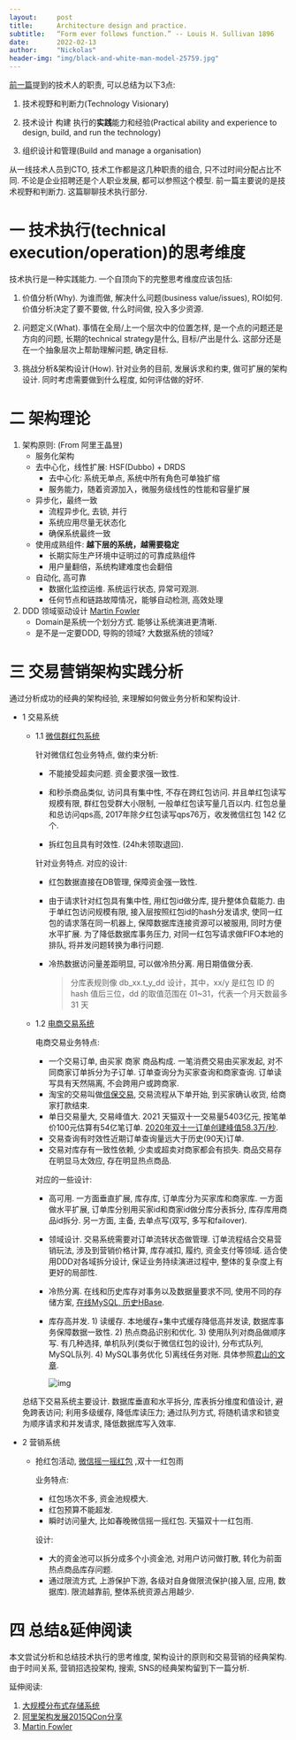 ```yaml
---
layout:     post
title:      Architecture design and practice. 
subtitle:   “Form ever follows function.” -- Louis H. Sullivan 1896
date:       2022-02-13
author:     "Nickolas"
header-img: "img/black-and-white-man-model-25759.jpg"
---
```


[前一篇](https://nickolashu.github.io/2022/02/06/think-in-technology/)提到的技术人的职责, 可以总结为以下3点:



1. 技术视野和判断力(Technology Visionary)

2. 技术设计 构建 执行的**实践**能力和经验(Practical ability and experience to design, build, and run the technology)

3. 组织设计和管理(Build and manage a organisation)

   

从一线技术人员到CTO, 技术工作都是这几种职责的组合, 只不过时间分配占比不同. 不论是企业招聘还是个人职业发展, 都可以参照这个模型. 前一篇主要说的是技术视野和判断力. 这篇聊聊技术执行部分.



# 一 技术执行(technical execution/operation)的思考维度
技术执行是一种实践能力.  一个自顶向下的完整思考维度应该包括: 

1. 价值分析(Why). 为谁而做, 解决什么问题(business value/issues), ROI如何.  价值分析决定了要不要做, 什么时间做, 投入多少资源.

   

2. 问题定义(What). 事情在全局/上一个层次中的位置怎样, 是一个点的问题还是方向的问题, 长期的technical strategy是什么, 目标/产出是什么. 这部分还是在一个抽象层次上帮助理解问题, 确定目标.

   

3. 挑战分析&架构设计(How). 针对业务的目前, 发展诉求和约束, 做可扩展的架构设计. 同时考虑需要做到什么程度, 如何评估做的好坏.



# 二 架构理论

1. 架构原则: (From 阿里王晶昱)
   * 服务化架构
   * 去中心化，线性扩展: HSF(Dubbo) + DRDS
     * 去中心化: 系统无单点, 系统中所有角色可单独扩缩
     * 服务能力，随着资源加入，微服务级线性的性能和容量扩展
   * 异步化，最终一致
     * 流程异步化, 去锁, 并行
     * 系统应用尽量无状态化
     * 确保系统最终一致
   * 使用成熟组件: **越下层的系统，越需要稳定**
     * 长期实际生产环境中证明过的可靠成熟组件
     * 用户量翻倍，系统构建难度也会翻倍
   * 自动化, 高可靠
     * 数据化监控运维. 系统运行状态, 异常可观测.
     * 任何节点和链路故障情况，能够自动检测, 高效处理
2. DDD 领域驱动设计 [Martin Fowler](https://martinfowler.com/)
   * Domain是系统一个划分方式. 能够让系统演进更清晰.
   * 是不是一定要DDD, 导购的领域? 大数据系统的领域?

# 三 交易营销架构实践分析

通过分析成功的经典的架构经验, 来理解如何做业务分析和架构设计.



* 1 交易系统 

  * 1.1 [微信群红包系统](https://www.infoq.cn/article/2017hongbao-weixin/?pid=2900) 

    针对微信红包业务特点, 做约束分析:

    * 不能接受超卖问题. 资金要求强一致性.  

    * 和秒杀商品类似, 访问具有集中性, 不存在跨红包访问. 并且单红包读写规模有限, 群红包受群大小限制, 一般单红包读写量几百以内. 红包总量和总访问qps高, 2017年除夕红包读写qps76万，收发微信红包 142 亿个. 
    * 拆红包且具有时效性.  (24h未领取退回).

    

    针对业务特点. 对应的设计: 

    * 红包数据直接在DB管理, 保障资金强一致性. 

    * 由于请求针对红包具有集中性, 用红包id做分库, 提升整体负载能力. 由于单红包访问规模有限, 接入层按照红包id的hash分发请求, 使同一红包的请求落在同一机器上, 保障数据库连接资源可以被服用, 同时方便水平扩展. 为了降低数据库事务压力, 对同一红包写请求做FIFO本地的排队, 将并发问题转换为串行问题.

    * 冷热数据访问量差距明显, 可以做冷热分离. 用日期值做分表. 

      > 分库表规则像 db_xx.t_y_dd 设计，其中，xx/y 是红包 ID 的 hash 值后三位，dd 的取值范围在 01~31，代表一个月天数最多 31 天

  

  * 1.2 [电商交易系统](https://developer.aliyun.com/article/757221) 

    电商交易业务特点:

    * 一个交易订单, 由买家 商家 商品构成. 一笔消费交易由买家发起, 对不同商家订单拆分为子订单. 订单查询分为买家查询和商家查询. 订单读写具有天然隔离, 不会跨用户或跨商家.
    * 淘宝的交易叫做[信保交易](https://activity.alibaba.com/page/tradeassurance.html), 交易流程从下单开始, 到买家确认收货, 给商家打款结束.
    * 单日交易量大, 交易峰值大. 2021 天猫双十一交易量5403亿元, 按笔单价100元估算有54亿笔订单. [2020年双十一订单创建峰值58.3万/秒](https://www.thepaper.cn/newsDetail_forward_9932469).
    * 交易查询有时效性近期订单查询量远大于历史(90天)订单. 
    * 交易对库存有一致性依赖, 少卖或超卖对商家都会有损失. 商品交易存在明显马太效应, 存在明显热点商品. 

    

    对应的一些设计:

    * 高可用. 一方面垂直扩展, 库存库, 订单库分为买家库和商家库. 一方面做水平扩展,  订单库分别用买家id和商家id做分库分表拆分, 库存库用商品id拆分. 另一方面, 主备, 去单点写(双写, 多写和failover).

    * 领域设计. 交易系统需要对订单流转状态做管理. 订单流程结合交易营销玩法, 涉及到营销价格计算, 库存减扣, 履约, 资金支付等领域. 适合使用DDD对各域拆分设计, 保证业务持续演进过程中, 整体的复杂度上有更好的局部性.

    * 冷热分离. 在线和历史库存对事务以及数据量要求不同, 使用不同的存储方案, [在线MySQL, 历史HBase](https://developer.aliyun.com/article/757221).

    * 库存高并发. 1) 读缓存. 本地缓存+集中式缓存降低高并发读, 数据库事务保障数据一致性. 2) 热点商品识别和优化.  3) 使用队列对商品做顺序写. 有几种选择, 单机队列(类似于微信红包的设计), 分布式队列, MySQL队列. 4) MySQL事务优化 5)离线任务对账. 具体参照[君山的文章](https://cloud.tencent.com/developer/article/1497306).

      ![img](https://ask.qcloudimg.com/http-save/yehe-1569778/ggb265bf0s.jpeg?imageView2/2/w/1620)

  

  总结下交易系统主要设计. 数据库垂直和水平拆分, 库表拆分维度和值设计, 避免跨表访问; 利用多级缓存, 降低库读压力; 通过队列方式, 将随机请求和锁变为顺序请求和并发请求, 降低数据库写入效率.

  

* 2 营销系统

  * 抢红包活动, [微信摇一摇红包](https://www.infoq.cn/article/1-billion-bonus-from-the-clouds) ,双十一红包雨

    业务特点:

    * 红包场次不多, 资金池规模大.
    * 红包预算不能超发.
    * 瞬时访问量大, 比如春晚微信摇一摇红包. 天猫双十一红包雨.

    设计:

    * 大的资金池可以拆分成多个小资金池, 对用户访问做打散, 转化为前面热点商品库存问题.
    * 通过限流方式, 上游保护下游, 各级对自身做限流保护(接入层, 应用, 数据库). 限流越靠前, 整体系统资源占用越少.


# 四 总结&延伸阅读

本文尝试分析和总结技术执行的思考维度, 架构设计的原则和交易营销的经典架构. 由于时间关系, 营销招选投架构, 搜索, SNS的经典架构留到下一篇分析. 



延伸阅读:

1. [大规模分布式存储系统 ](https://book.douban.com/subject/25723658/)
2. [阿里架构发展2015QCon分享](https://docs.huihoo.com/infoq/qconshanghai/2015/%E5%88%86%E5%B8%83%E5%BC%8F%E7%B3%BB%E7%BB%9F%E8%AE%BE%E8%AE%A1/QCon%E4%B8%8A%E6%B5%B72015-%E6%B7%98%E5%AE%9D%E6%8A%80%E6%9C%AF%E5%8F%91%E5%B1%95%E5%8E%86%E7%A8%8B%E5%92%8C%E6%9E%B6%E6%9E%84%E7%BB%8F%E9%AA%8C%E5%88%86%E4%BA%AB-%E7%8E%8B%E6%99%B6%E6%98%B1%EF%BC%88%E6%B2%88%E8%AF%A2%EF%BC%89.pdf)
2.  [Martin Fowler](https://martinfowler.com/)

### 

